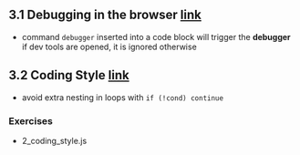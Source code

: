 ## 3.1 Debugging in the browser [link](https://javascript.info/debugging-chrome)
- command `debugger` inserted into a code block will trigger the **debugger** if dev tools are opened, it is ignored otherwise


## 3.2 Coding Style [link](https://javascript.info/coding-style)
- avoid extra nesting in loops with `if (!cond) continue`


### Exercises 
- 2_coding_style.js
